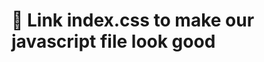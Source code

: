 # 👑 Link index.css to make our javascript file look good 


<img src="/css-for-goodshapes/image/sc.png" alt="" />
